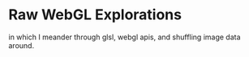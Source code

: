 Raw WebGL Explorations
====

in which I meander through glsl, webgl apis, and shuffling image data around.
